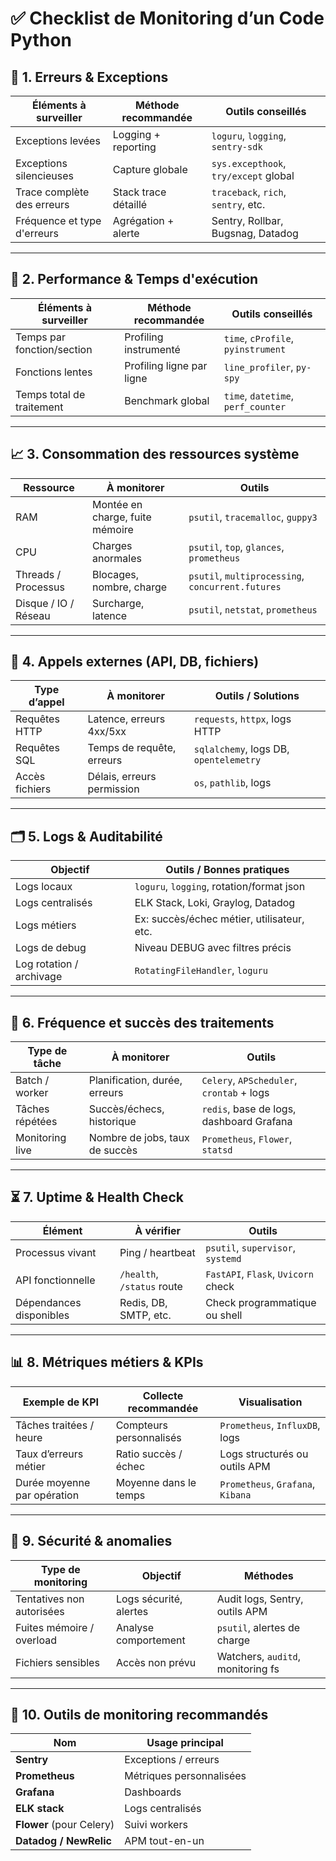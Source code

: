 # ✅ Checklist de Monitoring d’un Code Python

## 🧠 1. **Erreurs & Exceptions**

| Éléments à surveiller        | Méthode recommandée              | Outils conseillés                      |
|-----------------------------|----------------------------------|----------------------------------------|
| Exceptions levées           | Logging + reporting              | `loguru`, `logging`, `sentry-sdk`      |
| Exceptions silencieuses     | Capture globale                  | `sys.excepthook`, `try/except` global  |
| Trace complète des erreurs  | Stack trace détaillé             | `traceback`, `rich`, `sentry`, etc.    |
| Fréquence et type d'erreurs | Agrégation + alerte              | Sentry, Rollbar, Bugsnag, Datadog      |

---

## 🧮 2. **Performance & Temps d'exécution**

| Éléments à surveiller           | Méthode recommandée       | Outils conseillés                       |
|--------------------------------|---------------------------|-----------------------------------------|
| Temps par fonction/section     | Profiling instrumenté     | `time`, `cProfile`, `pyinstrument`      |
| Fonctions lentes               | Profiling ligne par ligne | `line_profiler`, `py-spy`               |
| Temps total de traitement      | Benchmark global          | `time`, `datetime`, `perf_counter`      |

---

## 📈 3. **Consommation des ressources système**

| Ressource             | À monitorer                          | Outils                                            |
|----------------------|--------------------------------------|---------------------------------------------------|
| RAM                  | Montée en charge, fuite mémoire      | `psutil`, `tracemalloc`, `guppy3`                 |
| CPU                  | Charges anormales                    | `psutil`, `top`, `glances`, `prometheus`          |
| Threads / Processus  | Blocages, nombre, charge             | `psutil`, `multiprocessing`, `concurrent.futures` |
| Disque / IO / Réseau | Surcharge, latence                   | `psutil`, `netstat`, `prometheus`                 |

---

## 🔄 4. **Appels externes (API, DB, fichiers)**

| Type d’appel      | À monitorer                            | Outils / Solutions                        |
|-------------------|----------------------------------------|-------------------------------------------|
| Requêtes HTTP     | Latence, erreurs 4xx/5xx               | `requests`, `httpx`, logs HTTP            |
| Requêtes SQL      | Temps de requête, erreurs              | `sqlalchemy`, logs DB, `opentelemetry`    |
| Accès fichiers    | Délais, erreurs permission             | `os`, `pathlib`, logs                     |

---

## 🗂️ 5. **Logs & Auditabilité**

| Objectif                     | Outils / Bonnes pratiques                  |
|-----------------------------|-------------------------------------------|
| Logs locaux                 | `loguru`, `logging`, rotation/format json |
| Logs centralisés           | ELK Stack, Loki, Graylog, Datadog         |
| Logs métiers                | Ex: succès/échec métier, utilisateur, etc.|
| Logs de debug              | Niveau DEBUG avec filtres précis          |
| Log rotation / archivage    | `RotatingFileHandler`, `loguru`           |

---

## 🔁 6. **Fréquence et succès des traitements**

| Type de tâche    | À monitorer                         | Outils                                     |
|------------------|-------------------------------------|--------------------------------------------|
| Batch / worker   | Planification, durée, erreurs       | `Celery`, `APScheduler`, `crontab` + logs  |
| Tâches répétées  | Succès/échecs, historique           | `redis`, base de logs, dashboard Grafana   |
| Monitoring live  | Nombre de jobs, taux de succès     | `Prometheus`, `Flower`, `statsd`           |

---

## ⏳ 7. **Uptime & Health Check**

| Élément                  | À vérifier                   | Outils                                 |
|--------------------------|-----------------------------|----------------------------------------|
| Processus vivant         | Ping / heartbeat             | `psutil`, `supervisor`, `systemd`      |
| API fonctionnelle        | `/health`, `/status` route  | `FastAPI`, `Flask`, `Uvicorn` check    |
| Dépendances disponibles  | Redis, DB, SMTP, etc.        | Check programmatique ou shell          |

---

## 📊 8. **Métriques métiers & KPIs**

| Exemple de KPI              | Collecte recommandée           | Visualisation                        |
|----------------------------|-------------------------------|--------------------------------------|
| Tâches traitées / heure     | Compteurs personnalisés       | `Prometheus`, `InfluxDB`, logs       |
| Taux d’erreurs métier       | Ratio succès / échec          | Logs structurés ou outils APM        |
| Durée moyenne par opération | Moyenne dans le temps         | `Prometheus`, `Grafana`, `Kibana`    |

---

## 🔐 9. **Sécurité & anomalies**

| Type de monitoring     | Objectif                       | Méthodes                            |
|------------------------|--------------------------------|-------------------------------------|
| Tentatives non autorisées | Logs sécurité, alertes       | Audit logs, Sentry, outils APM      |
| Fuites mémoire / overload | Analyse comportement          | `psutil`, alertes de charge         |
| Fichiers sensibles       | Accès non prévu                | Watchers, `auditd`, monitoring fs   |

---

## 🧰 10. **Outils de monitoring recommandés**

| Nom         | Usage principal            |
|-------------|----------------------------|
| **Sentry**  | Exceptions / erreurs       |
| **Prometheus** | Métriques personnalisées |
| **Grafana** | Dashboards                 |
| **ELK stack** | Logs centralisés         |
| **Flower** (pour Celery) | Suivi workers |
| **Datadog / NewRelic** | APM tout-en-un  |
